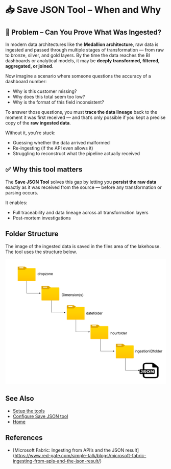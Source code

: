 # 📥 Save JSON Tool – When and Why

## 🧩 Problem – Can You Prove What Was Ingested?

In modern data architectures like the **Medallion architecture**, raw data is ingested and passed through multiple stages of transformation — from raw to bronze, silver, and gold layers. By the time the data reaches the BI dashboards or analytical models, it may be **deeply transformed, filtered, aggregated, or joined**.

Now imagine a scenario where someone questions the accuracy of a dashboard number:
- Why is this customer missing?
- Why does this total seem too low?
- Why is the format of this field inconsistent?

To answer those questions, you must **trace the data lineage** back to the moment it was first received — and that’s only possible if you kept a precise copy of the **raw ingested data**.

Without it, you're stuck:
- Guessing whether the data arrived malformed
- Re-ingesting (if the API even allows it)
- Struggling to reconstruct what the pipeline actually received

## ✅ Why this tool matters

The **Save JSON Tool** solves this gap by letting you **persist the raw data** exactly as it was received from the source — before any transformation or parsing occurs.

It enables:
- Full traceability and data lineage across all transformation layers
- Post-mortem investigations

## Folder Structure

The image of the ingested data is saved in the files area of the lakehouse. The tool uses the structure below.

![architecture](../images/savejson.png)

## See Also

- [Setup the tools](../Setup)
- [Configure Save JSON tool](../How-to-Set-Up-Tool-docs/Save-JSON-tool)
- [Home](../../README)

## References

- [Microsoft Fabric: Ingesting from API’s and the JSON result] (https://www.red-gate.com/simple-talk/blogs/microsoft-fabric-ingesting-from-apis-and-the-json-result/)